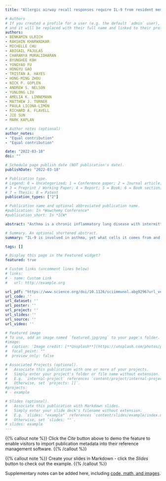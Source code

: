 ```yaml
---
title: "Allergic airway recall responses require IL-9 from resident memory CD4+ T cells"

# Authors
# If you created a profile for a user (e.g. the default `admin` user), write the username (folder name) here
# and it will be replaced with their full name and linked to their profile.
authors:
- BENKAMIN ULRICH
- RAKSHIN KHARWADKAR
- MICHELLE CHU
- ABIGAIL PAJULAS
- CHARANYA MURALIDHARAN
- BYUNGHEE KOH
- YONGYAO FU
- HONGYU GAO
- TRISTAN A. HAYES 
- HONG-MING ZHOU
- NICK P. GOPLEN
- ANDREW S. NELSON
- YUNLONG LIU
- AMELIA K. LINNEMANN
- MATTHEW J. TURNER
- PAULA LICONA-LIMÓN
- RICHARD A. FLAVELL
- JIE SUN
- MARK KAPLAN

# Author notes (optional)
author_notes:
- "Equal contribution"
- "Equal contribution"

date: "2022-03-18"
doi: ""

# Schedule page publish date (NOT publication's date).
publishDate: "2022-03-18"

# Publication type.
# Legend: 0 = Uncategorized; 1 = Conference paper; 2 = Journal article;
# 3 = Preprint / Working Paper; 4 = Report; 5 = Book; 6 = Book section;
# 7 = Thesis; 8 = Patent
publication_types: ["2"]

# Publication name and optional abbreviated publication name.
#publication: In *Wowchemy Conference*
#publication_short: In *ICW*

abstract: "Asthma is a chronic inflammatory lung disease with intermittent flares predominately mediated through memory T cells. Yet, the identity of long-term memory cells that mediate allergic recall responses is not well defined. In this report, using a mouse model of chronic allergen exposure followed by an allergen-free rest period, we characterized a subpopulation of CD4+ T cells that secreted IL-9 as an obligate effector cytokine. IL-9–secreting cells had a resident memory T cell phenotype, and blocking IL-9 during a recall challenge or deleting IL-9 from T cells significantly diminished airway inflammation and airway hyperreactivity. T cells secreted IL-9 in an allergen recall–specific manner, and secretion was amplified by IL-33. Using scRNA-seq and scATAC-seq, we defined the cellular identity of a distinct population of T cells with a proallergic cytokine pattern. Thus, in a recall model of allergic airway inflammation, IL-9 secretion from a multicytokine-producing CD4+ T cell population was required for an allergen recall response."

# Summary. An optional shortened abstract.
summary: "IL-9 is involved in asthma, yet what cells it comes from and its role in seasonally induced asthma (recall immune responses) is unclear. Here, Ulrich et al. used an allergen rechallenge mouse model to study the impact of IL-9 producing immune cells on lung inflammation and recall responses. They found that IL-9 primarily came from multifunctional CD4+ T cell resident memory (Trm) populations present in the lungs of mice. These cells secreted IL-9 in an antigen-specific manner and largely depended on IL-33 for IL-9 up-regulation. IL-9+ CD4+ Trm also had a unique transcriptomic and epigenetic profile compared with other T cell populations in the lung. Together, these data suggest that targeting IL-9+ Trm in the lungs during seasonal allergies might abrogate lung inflammation."

tags: []

# Display this page in the Featured widget?
featured: true

# Custom links (uncomment lines below)
# links:
# - name: Custom Link
#   url: http://example.org

url_pdf: "https://www.science.org/doi/10.1126/sciimmunol.abg9296?url_ver=Z39.88-2003&rfr_id=ori:rid:crossref.org&rfr_dat=cr_pub%20%200pubmed"
url_code: ''
url_dataset: ''
url_poster: ''
url_project: ''
url_slides: ''
url_source: ''
url_video: ''

# Featured image
# To use, add an image named `featured.jpg/png` to your page's folder.
#image:
#  caption: 'Image credit: [**Unsplash**](https://unsplash.com/photos/pLCdAaMFLTE)'
#  focal_point: ""
#  preview_only: false

# Associated Projects (optional).
#   Associate this publication with one or more of your projects.
#   Simply enter your project's folder or file name without extension.
#   E.g. `internal-project` references `content/project/internal-project/index.md`.
#   Otherwise, set `projects: []`.
#projects:
# - example

# Slides (optional).
#   Associate this publication with Markdown slides.
#   Simply enter your slide deck's filename without extension.
#   E.g. `slides: "example"` references `content/slides/example/index.md`.
#   Otherwise, set `slides: ""`.
# slides: example
---
```


{{% callout note %}}
Click the *Cite* button above to demo the feature to enable visitors to import publication metadata into their reference management software.
{{% /callout %}}

{{% callout note %}}
Create your slides in Markdown - click the *Slides* button to check out the example.
{{% /callout %}}

Supplementary notes can be added here, including [code, math, and images](https://wowchemy.com/docs/writing-markdown-latex/).
